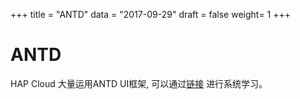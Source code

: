 +++
title = "ANTD"
data = "2017-09-29"
draft = false
weight= 1
+++

# ANTD

HAP Cloud 大量运用ANTD UI框架, 可以通过[链接](https://ant.design/index-cn) 进行系统学习。